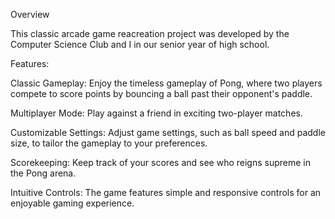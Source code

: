 Overview

This classic arcade game reacreation project was developed by the Computer Science Club and I in our senior year of high school.

Features:

Classic Gameplay: Enjoy the timeless gameplay of Pong, where two players compete to score points by bouncing a ball past their opponent's paddle.

Multiplayer Mode: Play against a friend in exciting two-player matches.

Customizable Settings: Adjust game settings, such as ball speed and paddle size, to tailor the gameplay to your preferences.

Scorekeeping: Keep track of your scores and see who reigns supreme in the Pong arena.

Intuitive Controls: The game features simple and responsive controls for an enjoyable gaming experience.
